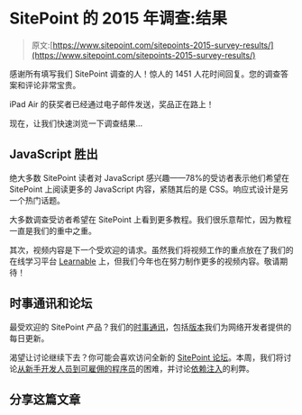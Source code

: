 # SitePoint 的 2015 年调查:结果

> 原文:[https://www.sitepoint.com/sitepoints-2015-survey-results/](https://www.sitepoint.com/sitepoints-2015-survey-results/)

感谢所有填写我们 SitePoint 调查的人！惊人的 1451 人花时间回复。您的调查答案和评论非常宝贵。

iPad Air 的获奖者已经通过电子邮件发送，奖品正在路上！

现在，让我们快速浏览一下调查结果…

## JavaScript 胜出

绝大多数 SitePoint 读者对 JavaScript 感兴趣——78%的受访者表示他们希望在 SitePoint 上阅读更多的 JavaScript 内容，紧随其后的是 CSS。响应式设计是另一个热门话题。

大多数调查受访者希望在 SitePoint 上看到更多教程。我们很乐意帮忙，因为教程一直是我们的重中之重。

其次，视频内容是下一个受欢迎的请求。虽然我们将视频工作的重点放在了我们的在线学习平台 [Learnable](https://learnable.com/home) 上，但我们今年也在努力制作更多的视频内容。敬请期待！

## 时事通讯和论坛

最受欢迎的 SitePoint 产品？我们的[时事通讯](https://www.sitepoint.com/newsletter/)，包括[版本](https://www.sitepoint.com/versioning/)我们为网络开发者提供的每日更新。

渴望让讨论继续下去？你可能会喜欢访问全新的 [SitePoint 论坛](https://community.sitepoint.com/)。本周，我们将讨论[从新手开发人员到可雇佣的程序员](https://community.sitepoint.com/t/what-got-you-past-the-desert-of-despair/112003)的困难，并讨论[依赖注入](https://community.sitepoint.com/t/dependency-injection-a-discussion-of-the-pros-and-cons/112088)的利弊。

## 分享这篇文章